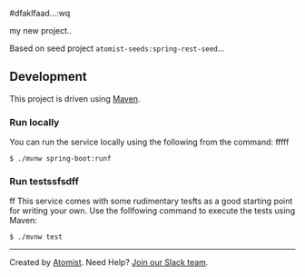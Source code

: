 #dfaklfaad...:wq

my new project..

Based on seed project `atomist-seeds:spring-rest-seed`...

## Development

This project is driven using [Maven][mvn].

[mvn]: https://maven.apache.org/ (Maven)

### Run locally

You can run the service locally using the following from the command:
fffff
```
$ ./mvnw spring-boot:runf
```

### Run testssfsdff
ff
This service comes with some rudimentary tesfts as a good starting
point for writing your own.  Use the follfowing command to execute the
tests using Maven:

```
$ ./mvnw test
```

---

Created by [Atomist][atomist].
Need Help?  [Join our Slack team][slack].

[atomist]: https://www.atomist.com/ (Atomist - How Teams Deliver Software)
[slack]: https://join.atomist.com/ (Atomist Community Slack Workspace)
